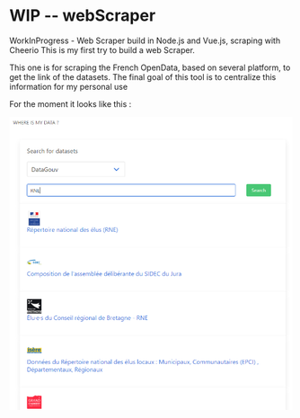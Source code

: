 # WIP -- webScraper
WorkInProgress - Web Scraper build in Node.js and Vue.js, scraping with Cheerio
This is my first try to build a web Scraper.

This one is for scraping the French OpenData, based on several platform, to get the link of the datasets.
The final goal of this tool is to centralize this information for my personal use 

For the moment it looks like this :

![alt text](https://github.com/Nahelou/webScraper/blob/master/where_is_my_dataset.PNG)
